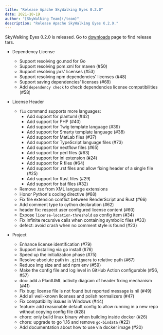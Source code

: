 ```yaml
---
title: "Release Apache SkyWalking Eyes 0.2.0"
date: 2021-10-19
author: "[SkyWalking Team](/team)"
description: "Release Apache SkyWalking Eyes 0.2.0."
---
```


SkyWalking Eyes 0.2.0 is released. Go to [downloads](/downloads) page to find release tars.

- Dependency License

  - Support resolving go.mod for Go
  - Support resolving pom.xml for maven (#50)
  - Support resolving jars' licenses (#53)
  - Support resolving npm dependencies' licenses (#48)
  - Support saving dependencies' licenses (#69)
  - Add `dependency check` to check dependencies license compatibilities (#58)

- License Header

  - `fix` command supports more languages:
    - Add support for plantuml (#42)
    - Add support for PHP (#40)
    - Add support for Twig template language (#39)
    - Add support for Smarty template language (#38)
    - Add support for MatLab files (#37)
    - Add support for TypeScript language files (#73)
    - Add support for nextflow files (#65)
    - Add support for perl files (#63)
    - Add support for ini extension (#24)
    - Add support for R files (#64)
    - Add support for .rst files and allow fixing header of a single file (#25)
    - Add support for Rust files (#29)
    - Add support for bat files (#32)
  - Remove .tsx from XML language extensions
  - Honor Python's coding directive (#68)
  - Fix file extension conflict between RenderScript and Rust (#66)
  - Add comment type to cython declaration (#62)
  - header fix: respect user configured license content (#60)
  - Expose `license-location-threshold` as config item (#34)
  - Fix infinite recursive calls when containing symbolic files (#33)
  - defect: avoid crash when no comment style is found (#23)

- Project
  - Enhance license identification (#79)
  - Support installing via go install (#76)
  - Speed up the initialization phase (#75)
  - Resolve absolute path in `.gitignore` to relative path (#67)
  - Reduce img size and add npm env (#59)
  - Make the config file and log level in GitHub Action configurable (#56, #57)
  - doc: add a PlantUML activity diagram of header fixing mechanism (#41)
  - Fix bug: license file is not found but reported message is nil (#49)
  - Add all well-known licenses and polish normalizers (#47)
  - Fix compatibility issues in Windows (#44)
  - feature: add reasonable default config to allow running in a new repo without copying config file (#28)
  - chore: only build linux binary when building inside docker (#26)
  - chore: upgrade to go 1.16 and remove `go-bindata` (#22)
  - Add documentation about how to use via docker image (#20)
